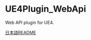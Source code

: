 ﻿UE4Plugin_WebApi
==================================

Web API plugin for UE4.

[日本語README](https://github.com/HogeTatu/UE4Plugin_WebApi/blob/master/README.md "README.jp.md")
